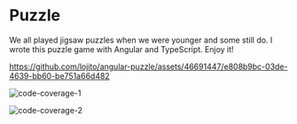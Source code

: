 # Puzzle

We all played jigsaw puzzles when we were younger and some still do. I wrote this puzzle game with Angular and TypeScript. Enjoy it!


https://github.com/lojito/angular-puzzle/assets/46691447/e808b9bc-03de-4639-bb60-be751a66d482



![code-coverage-1](https://github.com/lojito/angular-puzzle/assets/46691447/c673e436-b361-4aa4-bb86-c1e0bd940da4)


![code-coverage-2](https://github.com/lojito/angular-puzzle/assets/46691447/9b9c3cbb-99ab-4119-99be-6161394b06e0)
